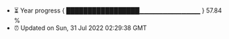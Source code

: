 - ⏳ Year progress { █████████████████▁▁▁▁▁▁▁▁▁▁▁▁▁ } 57.84 %
- ⏰ Updated on Sun, 31 Jul 2022 02:29:38 GMT

